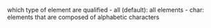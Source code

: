 which type of element are qualified
			 - all (default): all elements
			 - char: elements that are composed of alphabetic characters